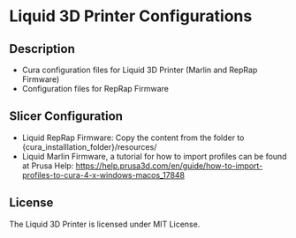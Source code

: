 # Liquid 3D Printer Configurations

## Description
- Cura configuration files for Liquid 3D Printer (Marlin and RepRap Firmware)
- Configuration files for RepRap Firmware

## Slicer Configuration
- Liquid RepRap Firmware:
Copy the content from the folder to {cura_installlation_folder}/resources/
- Liquid Marlin Firmware, a tutorial for how to import profiles can be found at Prusa Help:
https://help.prusa3d.com/en/guide/how-to-import-profiles-to-cura-4-x-windows-macos_17848

## License
The Liquid 3D Printer is licensed under MIT License.